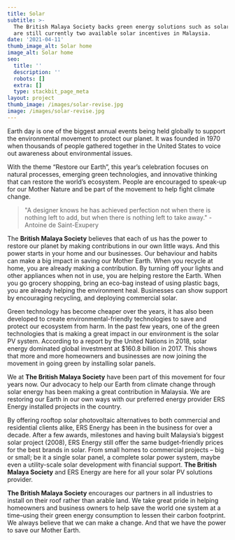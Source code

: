```yaml
---
title: Solar
subtitle: >-
  The British Malaya Society backs green energy solutions such as solar, there
  are still currently two available solar incentives in Malaysia.
date: '2021-04-11'
thumb_image_alt: Solar home
image_alt: Solar home
seo:
  title: ''
  description: ''
  robots: []
  extra: []
  type: stackbit_page_meta
layout: project
thumb_image: /images/solar-revise.jpg
image: /images/solar-revise.jpg
---
```

Earth day is one of the biggest annual events being held globally to support the environmental movement to protect our planet. It was founded in 1970 when thousands of people gathered together in the United States to voice out awareness about environmental issues.

With the theme “Restore our Earth”, this year’s celebration focuses on natural processes, emerging green technologies, and innovative thinking that can restore the world’s ecosystem. People are encouraged to speak-up for our Mother Nature and be part of the movement to help fight climate change.

> "A designer knows he has achieved perfection not when there is nothing left to add, but when there is nothing left to take away." -Antoine de Saint-Exupery

The **British Malaya Society** believes that each of us has the power to restore our planet by making contributions in our own little ways. And this power starts in your home and our businesses. Our behaviour and habits can make a big impact in saving our Mother Earth. When you recycle at home, you are already making a contribution. By turning off your lights and other appliances when not in use, you are helping restore the Earth. When you go grocery shopping, bring an eco-bag instead of using plastic bags, you are already helping the environment heal. Businesses can show support by encouraging recycling, and deploying commercial solar.

Green technology has become cheaper over the years, it has also been developed to create environmental-friendly technologies to save and protect our ecosystem from harm. In the past few years, one of the green technologies that is making a great impact in our environment is the solar PV system. According to a report by the United Nations in 2018, solar energy dominated global investment at $160.8 billion in 2017. This shows that more and more homeowners and businesses are now joining the movement in going green by installing solar panels.

We at **The British Malaya Society** have been part of this movement for four years now. Our advocacy to help our Earth from climate change through solar energy has been making a great contribution in Malaysia. We are restoring our Earth in our own ways with our preferred energy provider ERS Energy installed projects in the country.

By offering rooftop solar photovoltaic alternatives to both commercial and residential clients alike, ERS Energy has been in the business for over a decade. After a few awards, milestones and having built Malaysia’s biggest solar project (2008), ERS Energy still offer the same budget-friendly prices for the best brands in solar. From small homes to commercial projects – big or small; be it a single solar panel, a complete solar power system, maybe even a utility-scale solar development with financial support. **The British Malaya Society** and ERS Energy are here for all your solar PV solutions provider.

**The British Malaya Society** encourages our partners in all industries to install on their roof rather than arable land. We take great pride in helping homeowners and business owners to help save the world one system at a time–using their green energy consumption to lessen their carbon footprint. We always believe that we can make a change. And that we have the power to save our Mother Earth.
